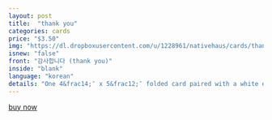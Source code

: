 ```yaml
---
layout: post
title:  "thank you"
categories: cards
price: "$3.50"
img: "https://dl.dropboxusercontent.com/u/1228961/nativehaus/cards/thanks.jpg"
isnew: "false"
front: "감사합니다 (thank you)"
inside: "blank"
language: "korean"
details: "One 4&frac14;″ x 5&frac12;″ folded card paired with a white envelope."
---
```


<a href="https://gum.co/PzIh" class="button button--green">buy now</a> <script type="text/javascript" src="https://gumroad.com/js/gumroad.js"></script>